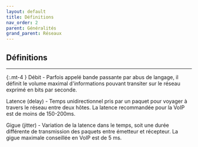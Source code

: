 ```yaml
---
layout: default
title: Définitions
nav_order: 2
parent: Généralités
grand_parent: Réseaux
---
```


## Définitions

---

{:.mt-4 }
Débit - Parfois appelé bande passante par abus de langage, il définit le volume maximal d'informations pouvant transiter sur le réseau exprimé en bits par seconde.

Latence (delay) - Temps unidirectionnel pris par un paquet pour voyager à travers le réseau entre deux hôtes. La latence recommandée pour la VoIP est de moins de 150-200ms.

Gigue (jitter) - Variation de la latence dans le temps, soit une durée différente de transmission des paquets entre émetteur et récepteur. La gigue maximale conseillée en VoIP est de 5 ms.
